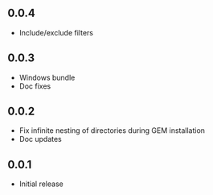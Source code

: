 ## 0.0.4

- Include/exclude filters

## 0.0.3

- Windows bundle
- Doc fixes

## 0.0.2

- Fix infinite nesting of directories during GEM installation
- Doc updates

## 0.0.1

- Initial release